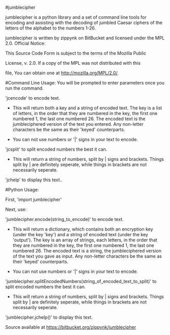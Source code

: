 #jumblecipher



jumblecipher is a python library and a set of command line tools for encoding and assisting with the decoding of jumbled Caesar ciphers of the letters of the alphabet to the numbers 1-26.



jumblecipher is written by zippynk on BitBucket and licensed under the MPL 2.0. Official Notice:

This Source Code Form is subject to the terms of the Mozilla Public

License, v. 2.0. If a copy of the MPL was not distributed with this

file, You can obtain one at http://mozilla.org/MPL/2.0/.



#Command Line Usage:
You will be prompted to enter parameters once you run the command.



'jcencode' to encode text.

  - This will return both a key and a string of encoded text. The key is a list of letters, in the order that they are numbered in the key, the first one numbered 1, the last one numbered 26. The encoded text is the jumbleciphered version of the text you entered. Any non-letter characters be the same as their 'keyed' counterparts.

  - You can not use numbers or '|' signs in your text to encode.

'jcsplit' to split encoded numbers the best it can.

  - This will return a string of numbers, split by | signs and brackets. Things split by | are definitely seperate, while things in brackets are not necessarily seperate.

'jchelp' to display this text..



#Python Usage:

First, 'import jumblecipher'



Next, use:

'jumblecipher.encode(string_to_encode)' to encode text.

  - This will return a dictionary, which contains both an encryption key (under the key 'key') and a string of encoded text (under the key 'output'). The key is an array of strings, each letters, in the order that they are numbered in the key, the first one numbered 1, the last one numbered 26. The encoded text is a string, the jumbleciphered version of the text you gave as input. Any non-letter characters be the same as their 'keyed' counterparts.

  - You can not use numbers or '|' signs in your text to encode.

'jumblecipher.splitEncodedNumbers(string_of_encoded_text_to_split)' to split encoded numbers the best it can.

  - This will return a string of numbers, split by | signs and brackets. Things split by | are definitely seperate, while things in brackets are not necessarily seperate.

'jumblecipher.jchelp()' to display this text.



Source available at https://bitbucket.org/zippynk/jumblecipher
